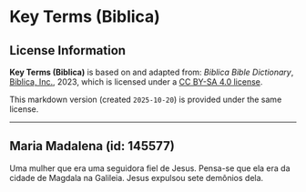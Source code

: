 # Key Terms (Biblica)

## License Information

**Key Terms (Biblica)** is based on and adapted from: _Biblica Bible Dictionary_, [Biblica, Inc.](https://www.biblica.com/), 2023, which is licensed under a [CC BY-SA 4.0 license](https://creativecommons.org/licenses/by-sa/4.0/legalcode.en).

This markdown version (created `2025-10-20`) is provided under the same license.



--------------------------------

## Maria Madalena (id: 145577)

Uma mulher que era uma seguidora fiel de Jesus. Pensa\-se que ela era da cidade de Magdala na Galileia. Jesus expulsou sete demônios dela.



